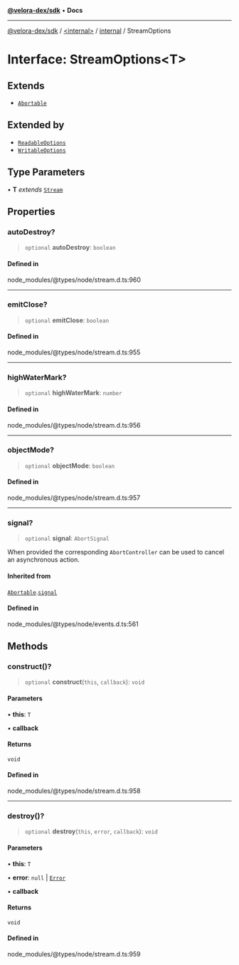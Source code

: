 [**@velora-dex/sdk**](../../../../README.md) • **Docs**

***

[@velora-dex/sdk](../../../../globals.md) / [\<internal\>](../../../README.md) / [internal](../README.md) / StreamOptions

# Interface: StreamOptions\<T\>

## Extends

- [`Abortable`](../../EventEmitter/interfaces/Abortable.md)

## Extended by

- [`ReadableOptions`](ReadableOptions.md)
- [`WritableOptions`](WritableOptions.md)

## Type Parameters

• **T** *extends* [`Stream`](../../../classes/Stream.md)

## Properties

### autoDestroy?

> `optional` **autoDestroy**: `boolean`

#### Defined in

node\_modules/@types/node/stream.d.ts:960

***

### emitClose?

> `optional` **emitClose**: `boolean`

#### Defined in

node\_modules/@types/node/stream.d.ts:955

***

### highWaterMark?

> `optional` **highWaterMark**: `number`

#### Defined in

node\_modules/@types/node/stream.d.ts:956

***

### objectMode?

> `optional` **objectMode**: `boolean`

#### Defined in

node\_modules/@types/node/stream.d.ts:957

***

### signal?

> `optional` **signal**: `AbortSignal`

When provided the corresponding `AbortController` can be used to cancel an asynchronous action.

#### Inherited from

[`Abortable`](../../EventEmitter/interfaces/Abortable.md).[`signal`](../../EventEmitter/interfaces/Abortable.md#signal)

#### Defined in

node\_modules/@types/node/events.d.ts:561

## Methods

### construct()?

> `optional` **construct**(`this`, `callback`): `void`

#### Parameters

• **this**: `T`

• **callback**

#### Returns

`void`

#### Defined in

node\_modules/@types/node/stream.d.ts:958

***

### destroy()?

> `optional` **destroy**(`this`, `error`, `callback`): `void`

#### Parameters

• **this**: `T`

• **error**: `null` \| [`Error`](../../../interfaces/Error.md)

• **callback**

#### Returns

`void`

#### Defined in

node\_modules/@types/node/stream.d.ts:959
